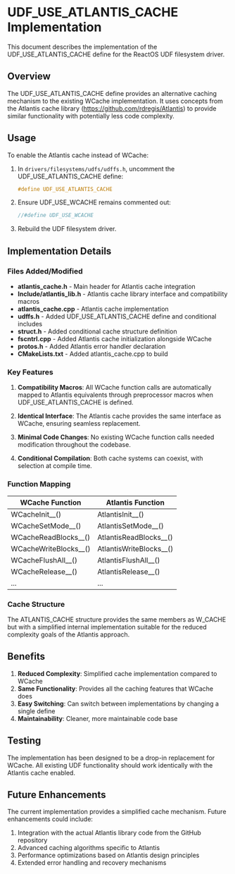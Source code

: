 # UDF_USE_ATLANTIS_CACHE Implementation

This document describes the implementation of the UDF_USE_ATLANTIS_CACHE define for the ReactOS UDF filesystem driver.

## Overview

The UDF_USE_ATLANTIS_CACHE define provides an alternative caching mechanism to the existing WCache implementation. It uses concepts from the Atlantis cache library (https://github.com/rdregis/Atlantis) to provide similar functionality with potentially less code complexity.

## Usage

To enable the Atlantis cache instead of WCache:

1. In `drivers/filesystems/udfs/udffs.h`, uncomment the UDF_USE_ATLANTIS_CACHE define:
   ```c
   #define UDF_USE_ATLANTIS_CACHE
   ```

2. Ensure UDF_USE_WCACHE remains commented out:
   ```c
   //#define UDF_USE_WCACHE
   ```

3. Rebuild the UDF filesystem driver.

## Implementation Details

### Files Added/Modified

- **atlantis_cache.h** - Main header for Atlantis cache integration
- **Include/atlantis_lib.h** - Atlantis cache library interface and compatibility macros
- **atlantis_cache.cpp** - Atlantis cache implementation
- **udffs.h** - Added UDF_USE_ATLANTIS_CACHE define and conditional includes
- **struct.h** - Added conditional cache structure definition
- **fscntrl.cpp** - Added Atlantis cache initialization alongside WCache
- **protos.h** - Added Atlantis error handler declaration
- **CMakeLists.txt** - Added atlantis_cache.cpp to build

### Key Features

1. **Compatibility Macros**: All WCache function calls are automatically mapped to Atlantis equivalents through preprocessor macros when UDF_USE_ATLANTIS_CACHE is defined.

2. **Identical Interface**: The Atlantis cache provides the same interface as WCache, ensuring seamless replacement.

3. **Minimal Code Changes**: No existing WCache function calls needed modification throughout the codebase.

4. **Conditional Compilation**: Both cache systems can coexist, with selection at compile time.

### Function Mapping

| WCache Function | Atlantis Function |
|----------------|------------------|
| WCacheInit__() | AtlantisInit__() |
| WCacheSetMode__() | AtlantisSetMode__() |
| WCacheReadBlocks__() | AtlantisReadBlocks__() |
| WCacheWriteBlocks__() | AtlantisWriteBlocks__() |
| WCacheFlushAll__() | AtlantisFlushAll__() |
| WCacheRelease__() | AtlantisRelease__() |
| ... | ... |

### Cache Structure

The ATLANTIS_CACHE structure provides the same members as W_CACHE but with a simplified internal implementation suitable for the reduced complexity goals of the Atlantis approach.

## Benefits

1. **Reduced Complexity**: Simplified cache implementation compared to WCache
2. **Same Functionality**: Provides all the caching features that WCache does
3. **Easy Switching**: Can switch between implementations by changing a single define
4. **Maintainability**: Cleaner, more maintainable code base

## Testing

The implementation has been designed to be a drop-in replacement for WCache. All existing UDF functionality should work identically with the Atlantis cache enabled.

## Future Enhancements

The current implementation provides a simplified cache mechanism. Future enhancements could include:

1. Integration with the actual Atlantis library code from the GitHub repository
2. Advanced caching algorithms specific to Atlantis
3. Performance optimizations based on Atlantis design principles
4. Extended error handling and recovery mechanisms